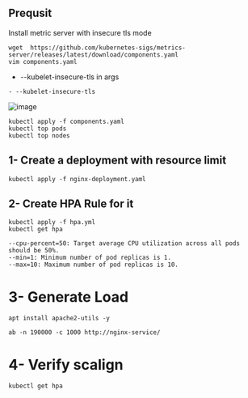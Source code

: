 ## Prequsit 
Install metric server with insecure tls mode
```
wget  https://github.com/kubernetes-sigs/metrics-server/releases/latest/download/components.yaml
vim components.yaml

```
- --kubelet-insecure-tls in args
```
- --kubelet-insecure-tls 
```
![image](https://github.com/user-attachments/assets/3bcd1e27-02af-4e9f-b371-1a68ba1e8287)

```
kubectl apply -f components.yaml
kubectl top pods
kubectl top nodes

```

## 1- Create a deployment with resource limit
```
kubectl apply -f nginx-deployment.yaml
```

## 2- Create HPA Rule for it 
```
kubectl apply -f hpa.yml
kubectl get hpa
```
```
--cpu-percent=50: Target average CPU utilization across all pods should be 50%.
--min=1: Minimum number of pod replicas is 1.
--max=10: Maximum number of pod replicas is 10.
```
# 3- Generate Load 
```
apt install apache2-utils -y

ab -n 190000 -c 1000 http://nginx-service/
```

# 4- Verify scalign
```
kubectl get hpa 
```
